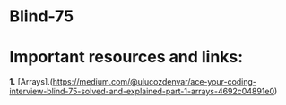 # Blind-75

# Important resources and links: 

**1.** [Arrays].(https://medium.com/@ulucozdenvar/ace-your-coding-interview-blind-75-solved-and-explained-part-1-arrays-4692c04891e0)